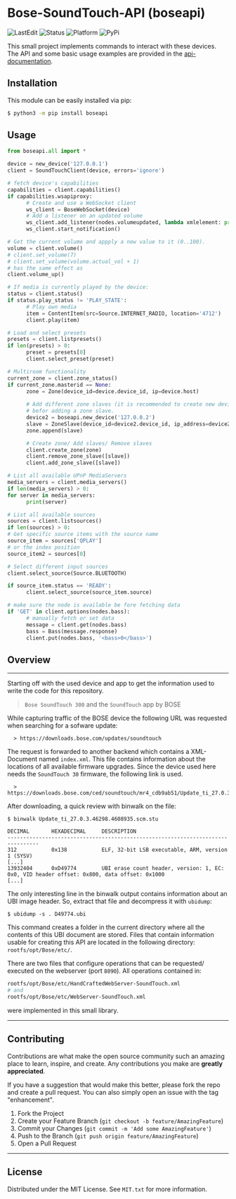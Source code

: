 # Bose-SoundTouch-API (boseapi)

![LastEdit](https://img.shields.io:/static/v1?label=LastEdit&message=03/06/2023&color=9cf)
![Status](https://img.shields.io:/static/v1?label=Status&message=DRAFT&color=orange)
![Platform](https://img.shields.io:/static/v1?label=Platforms&message=Linux|Windows&color=yellowgreen)
![PyPi](https://img.shields.io:/static/v1?label=PyPi&message=0.2.0&color=green)

This small project implements commands to interact with these devices. The API and some basic usage examples are provided in the [api-documentation](https://bose-soundtouch-api.readthedocs.io).

## Installation

This module can be easily installed via pip:
```bash
$ python3 -m pip install boseapi
```

## Usage

```python
from boseapi.all import *

device = new_device('127.0.0.1')
client = SoundTouchClient(device, errors='ignore')

# fetch device's capabilities
capabilities = client.capabilities()
if capabilities.wsapiproxy:
      # Create and use a WebSocket client
      ws_client = BoseWebSocket(device)
      # Add a listener on an updated volume
      ws_client.add_listener(nodes.volumeupdated, lambda xmlelement: print(xmlelement.tag))
      ws_client.start_notification()

# Get the current volume and appply a new value to it (0..100).
volume = client.volume()
# client.set_volume(7)
# client.set_volume(volume.actual_vol + 1) 
# has the same effect as
client.volume_up()

# If media is currently played by the device:
status = client.status()
if status.play_status != 'PLAY_STATE':
      # Play own media
      item = ContentItem(src=Source.INTERNET_RADIO, location='4712')
      client.play(item)

# Load and select presets
presets = client.listpresets()
if len(presets) > 0:
      preset = presets[0]
      client.select_preset(preset)

# Multiroom functionality
current_zone = client.zone_status()
if current_zone.masterid == None:
      zone = Zone(device_id=device.device_id, ip=device.host)
      
      # Add different zone slaves (it is recommended to create new devices
      # befor adding a zone slave.
      device2 = boseapi.new_device('127.0.0.2')
      slave = ZoneSlave(device_id=device2.device_id, ip_address=device2.host)
      zone.append(slave)

      # Create zone/ Add slaves/ Remove slaves
      client.create_zone(zone)
      client.remove_zone_slave([slave])
      client.add_zone_slave([slave])

# List all available UPnP MediaServers
media_servers = client.media_servers()
if len(media_servers) > 0:
for server in media_servers:
      print(server)

# List all available sources
sources = client.listsources()
if len(sources) > 0:
# Get specific source items with the source name
source_item = sources['QPLAY']
# or the index position
source_item2 = sources[0]

# Select different input sources
client.select_source(Source.BLUETOOTH)

if source_item.status == 'READY':
      client.select_source(source_item.source)

# make sure the node is available be fore fetching data
if 'GET' in client.options(nodes.bass):
      # manually fetch or set data
      message = client.get(nodes.bass)
      bass = Bass(message.response)
      client.put(nodes.bass, '<bass>0</bass>')
```

## Overview
---
Starting off with the used device and app to get the information used to write the code for this repository.

> `Bose SoundTouch 300` and the `SoundTouch` app by BOSE

While capturing traffic of the BOSE device the following URL was requested when searching for a sofware update:

      > https://downloads.bose.com/updates/soundtouch

The request is forwarded to another backend which contains a XML-Document named `index.xml`. This file contains information about the locations of all available firmware upgrades. Since the device used here needs the `SoundTouch 30` firmware, the following link is used.

      > https://downloads.bose.com/ced/soundtouch/mr4_cdb9ab51/Update_ti_27.0.3.46298.4608935.scm.stu

After downloading, a quick review with binwalk on the file:

```console
$ binwalk Update_ti_27.0.3.46298.4608935.scm.stu                                                 

DECIMAL       HEXADECIMAL     DESCRIPTION
--------------------------------------------------------------------------------
312           0x138           ELF, 32-bit LSB executable, ARM, version 1 (SYSV)
[...]
13932404      0xD49774        UBI erase count header, version: 1, EC: 0x0, VID header offset: 0x800, data offset: 0x1000
[...]
```

The only interesting line in the binwalk output contains information about an UBI image header. So, extract that file and decompress it with `ubidump`:

```console
$ ubidump -s . D49774.ubi
```

This command creates a folder in the current directory where all the contents of this UBI document are stored. Files that contain information usable for creating this API are located in the following directory: `rootfs/opt/Bose/etc/`.

There are two files that configure operations that can be requested/ executed on the webserver (port `8090`). All operations contained in:

```bash
rootfs/opt/Bose/etc/HandCraftedWebServer-SoundTouch.xml 
# and
rootfs/opt/Bose/etc/WebServer-SoundTouch.xml
```

were implemented in this small library.

---
## Contributing

Contributions are what make the open source community such an amazing place to learn, inspire, and create. Any contributions you make are **greatly appreciated**.

If you have a suggestion that would make this better, please fork the repo and create a pull request. You can also simply open an issue with the tag "enhancement".

1. Fork the Project
2. Create your Feature Branch (`git checkout -b feature/AmazingFeature`)
3. Commit your Changes (`git commit -m 'Add some AmazingFeature'`)
4. Push to the Branch (`git push origin feature/AmazingFeature`)
5. Open a Pull Request

<!-- LICENSE -->
---
## License

Distributed under the MIT License. See `MIT.txt` for more information.

